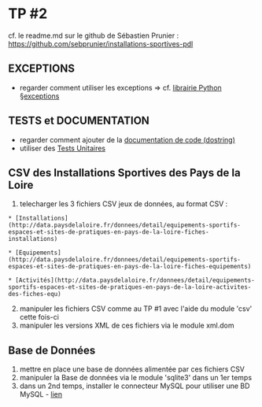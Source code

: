 TP #2
=====

cf. le readme.md sur le github de Sébastien Prunier :
https://github.com/sebprunier/installations-sportives-pdl

## EXCEPTIONS
  * regarder comment utiliser les exceptions
     => cf. [librairie Python §exceptions](https://docs.python.org/3.3/library/exceptions.html)

## TESTS et DOCUMENTATION
  * regarder comment ajouter de la [documentation de code (dostring)](https://docs.python.org/3/library/doctest.html#module-doctest)
  * utiliser des [Tests Unitaires](https://docs.python.org/3/library/unittest.html)

## CSV des Installations Sportives des Pays de la Loire

  1. telecharger les 3 fichiers CSV jeux de données, au format CSV : 

    * [Installations](http://data.paysdelaloire.fr/donnees/detail/equipements-sportifs-espaces-et-sites-de-pratiques-en-pays-de-la-loire-fiches-installations)

    * [Equipements](http://data.paysdelaloire.fr/donnees/detail/equipements-sportifs-espaces-et-sites-de-pratiques-en-pays-de-la-loire-fiches-equipements)

  	* [Activités](http://data.paysdelaloire.fr/donnees/detail/equipements-sportifs-espaces-et-sites-de-pratiques-en-pays-de-la-loire-activites-des-fiches-equ)

  2. manipuler les fichiers CSV comme au TP #1 avec l'aide du module 'csv' cette fois-ci
  3. manipuler les versions XML de ces fichiers via le module xml.dom

## Base de Données
  1. mettre en place une base de données alimentée par ces fichiers CSV
  2. manipuler la Base de données via le module 'sqlite3' dans un 1er temps
  3. dans un 2nd temps, installer le connecteur MySQL pour utiliser une BD MySQL - 
     [lien](http://dev.mysql.com/doc/connector-python/en/connector-python-installation-binary.html)


